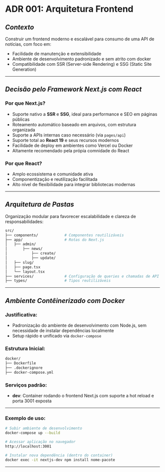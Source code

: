 # **ADR 001: Arquitetura Frontend**

## *Contexto*  
Construir um frontend moderno e escalável para consumo de uma API de notícias, com foco em:
- Facilidade de manutenção e extensibilidade
- Ambiente de desenvolvimento padronizado e sem atrito com docker
- Compatibilidade com SSR (Server-side Rendering) e SSG (Static Site Generation)

---

## *Decisão pelo Framework Next.js com React*

### Por que Next.js?
- Suporte nativo a **SSR** e **SSG**, ideal para performance e SEO em páginas públicas
- Roteamento automático baseado em arquivos, com estrutura organizada
- Suporte a APIs internas caso necessário (via `pages/api`)
- Suporte total ao **React 19** e seus recursos modernos
- Facilidade de deploy em ambientes como Vercel ou Docker
- Altamente recomendado pela própia comnidade do React

### Por que React?
- Amplo ecossistema e comunidade ativa
- Componentização e reutilização facilitada
- Alto nível de flexibilidade para integrar bibliotecas modernas

---

## *Arquitetura de Pastas*

Organização modular para favorecer escalabilidade e clareza de responsabilidades:

```bash
src/
├── components/            # Componentes reutilizáveis
├── app/                   # Rotas do Next.js
│   ├── admin/
│       ├── news/
│           ├── create/
│           ├── update/
│   ├── slug/
│   ├── page.tsx            
│   └── layout.tsx            
├── services/              # Configuração de queries e chamadas de API
├── types/                 # Tipos reutilizáveis
```

---

## *Ambiente Contêinerizado com Docker*

### Justificativa:
- Padronização do ambiente de desenvolvimento com Node.js, sem necessidade de instalar dependências localmente
- Setup rápido e unificado via `docker-compose`

### Estrutura Inicial:
```bash
docker/
├── Dockerfile                 
├── .dockerignore
├── docker-compose.yml
```

### Serviços padrão:
- **dev**: Container rodando o frontend Next.js com suporte a hot reload e porta 3001 exposta

---

### Exemplo de uso:
```bash
# Subir ambiente de desenvolvimento
docker-compose up --build

# Acessar aplicação no navegador
http://localhost:3001

# Instalar nova dependência (dentro do container)
docker exec -it nextjs-dev npm install nome-pacote
```

---
